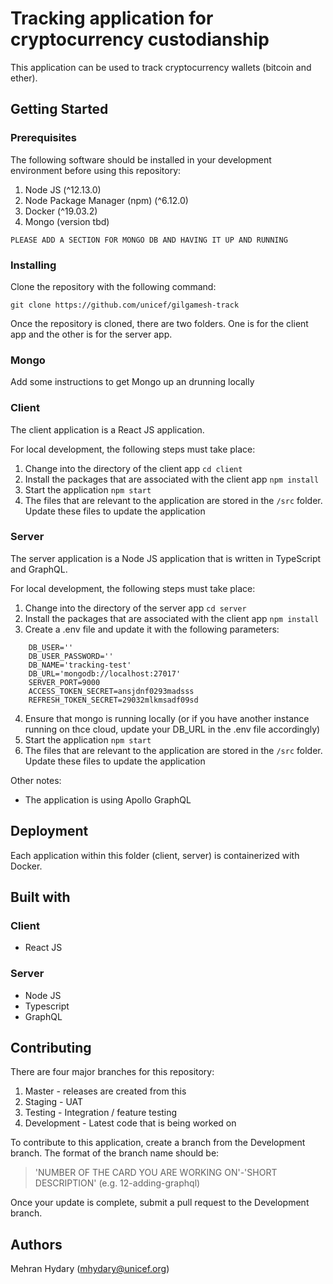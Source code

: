 # Tracking application for cryptocurrency custodianship
This application can be used to track cryptocurrency wallets (bitcoin and ether). 

## Getting Started

### Prerequisites 
The following software should be installed in your development environment before using this repository:

1. Node JS (^12.13.0)
2. Node Package Manager (npm) (^6.12.0)
3. Docker (^19.03.2)
4. Mongo (version tbd)

```
PLEASE ADD A SECTION FOR MONGO DB AND HAVING IT UP AND RUNNING

```

### Installing 

Clone the repository with the following command: 

`git clone https://github.com/unicef/gilgamesh-track`

Once the repository is cloned, there are two folders. One is for the client app and the other is for the server app.

### Mongo 
Add some instructions to get Mongo up an drunning locally

### Client

The client application is a React JS application.

For local development, the following steps must take place:

1. Change into the directory of the client app `cd client`
2. Install the packages that are associated with the client app `npm install`
3. Start the application `npm start`
4. The files that are relevant to the application are stored in the `/src` folder. Update these files to update the application


### Server

The server application is a Node JS application that is written in TypeScript and GraphQL.

For local development, the following steps must take place:

1. Change into the directory of the server app `cd server`
2. Install the packages that are associated with the client app `npm install`
3. Create a .env file and update it with the following parameters:
```
    DB_USER=''
    DB_USER_PASSWORD=''
    DB_NAME='tracking-test'
    DB_URL='mongodb://localhost:27017'
    SERVER_PORT=9000
    ACCESS_TOKEN_SECRET=ansjdnf0293madsss
    REFRESH_TOKEN_SECRET=29032mlkmsadf09sd
```
4. Ensure that mongo is running locally (or if you have another instance running on thce cloud, update your DB_URL in the .env file accordingly)
5. Start the application `npm start`
6. The files that are relevant to the application are stored in the `/src` folder. Update these files to update the application


Other notes: 
- The application is using Apollo GraphQL

## Deployment
Each application within this folder (client, server) is containerized with Docker.
## Built with 

### Client 
- React JS

### Server
- Node JS
- Typescript
- GraphQL

## Contributing
There are four major branches for this repository: 

1. Master - releases are created from this
2. Staging - UAT 
3. Testing - Integration / feature testing
4. Development - Latest code that is being worked on

To contribute to this application, create a branch from the Development branch. The format of the branch name should be: 

> 'NUMBER OF THE CARD YOU ARE WORKING ON'-'SHORT DESCRIPTION' (e.g. 12-adding-graphql)

Once your update is complete, submit a pull request to the Development branch. 

## Authors
Mehran Hydary (mhydary@unicef.org)
